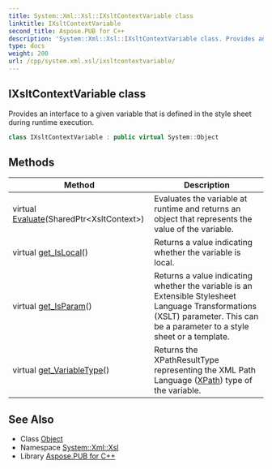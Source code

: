 ```yaml
---
title: System::Xml::Xsl::IXsltContextVariable class
linktitle: IXsltContextVariable
second_title: Aspose.PUB for C++
description: 'System::Xml::Xsl::IXsltContextVariable class. Provides an interface to a given variable that is defined in the style sheet during runtime execution in C++.'
type: docs
weight: 200
url: /cpp/system.xml.xsl/ixsltcontextvariable/
---
```

## IXsltContextVariable class


Provides an interface to a given variable that is defined in the style sheet during runtime execution.

```cpp
class IXsltContextVariable : public virtual System::Object
```

## Methods

| Method | Description |
| --- | --- |
| virtual [Evaluate](./evaluate/)(SharedPtr\<XsltContext\>) | Evaluates the variable at runtime and returns an object that represents the value of the variable. |
| virtual [get_IsLocal](./get_islocal/)() | Returns a value indicating whether the variable is local. |
| virtual [get_IsParam](./get_isparam/)() | Returns a value indicating whether the variable is an Extensible Stylesheet Language Transformations (XSLT) parameter. This can be a parameter to a style sheet or a template. |
| virtual [get_VariableType](./get_variabletype/)() | Returns the XPathResultType representing the XML Path Language ([XPath](../../system.xml.xpath/)) type of the variable. |
## See Also

* Class [Object](../../system/object/)
* Namespace [System::Xml::Xsl](../)
* Library [Aspose.PUB for C++](../../)
